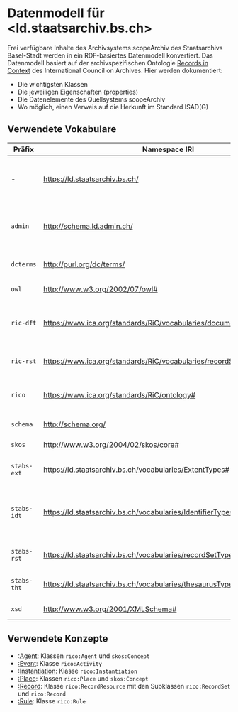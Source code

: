 # Datenmodell für <ld.staatsarchiv.bs.ch>

Frei verfügbare Inhalte des Archivsystems scopeArchiv des Staatsarchivs Basel-Stadt werden in ein RDF-basiertes Datenmodell konvertiert. Das Datenmodell basiert auf der archivspezifischen Ontologie [Records in Context](https://www.ica.org/standards/RiC/ontology) des International Council on Archives. Hier werden dokumentiert:
* Die wichtigsten Klassen
* Die jeweiligen Eigenschaften (properties)
* Die Datenelemente des Quellsystems scopeArchiv
* Wo möglich, einen Verweis auf die Herkunft im Standard ISAD(G)

## Verwendete Vokabulare

Präfix | Namespace IRI | Definition
--- | --- | ---
\- | <https://ld.staatsarchiv.bs.ch/> | Namensraum für referenzierte Entitäten des Staatsarchivs (Data URI)
`admin` | <http://schema.ld.admin.ch/> | Namensraum des Swiss Confederation Linked Data Schema
`dcterms` | <http://purl.org/dc/terms/> | Namensraum für Dublin Core Terms
`owl` | <http://www.w3.org/2002/07/owl#> | Namensraum für OWL
`ric-dft`	| <https://www.ica.org/standards/RiC/vocabularies/documentaryFormTypes#> |	ICA RiC Documentary Form Types vocabulary namespace
`ric-rst` | <https://www.ica.org/standards/RiC/vocabularies/recordSetTypes#> | ICA Record Set Types vocabulary namespace
`rico` | <https://www.ica.org/standards/RiC/ontology#> | Namensraum der Records in Context-Ontologie
`schema` | <http://schema.org/> | Namensraum für schema.org
`skos` | <http://www.w3.org/2004/02/skos/core#> | Namensraum für SKOS
`stabs-ext` | <https://ld.staatsarchiv.bs.ch/vocabularies/ExtentTypes#> | Namensraum für lokal verwendete Umfangsangaben
`stabs-idt` | https://ld.staatsarchiv.bs.ch/vocabularies/IdentifierTypes# | Namensraum für lokal verwendete Typen von Identifikatoren (v.a. Signaturtypen)
`stabs-rst` | <https://ld.staatsarchiv.bs.ch/vocabularies/recordSetTypes#> | Namensraum für lokal verwendete Record Set Types
`stabs-tht` | <https://ld.staatsarchiv.bs.ch/vocabularies/thesaurusTypes#> | Namensraum für lokal verwendete Thesauri-Typen
`xsd` | <http://www.w3.org/2001/XMLSchema#> | XML Schema namespace

## Verwendete Konzepte

* [:Agent](Agent.md): Klassen `rico:Agent` und `skos:Concept`
* [:Event](Event.md): Klasse `rico:Activity`
* [:Instantiation](Instantiation.md): Klasse `rico:Instantiation`
* [:Place](Place.md): Klassen `rico:Place` und `skos:Concept`
* [:Record](Record.md): Klasse `rico:RecordResource` mit den Subklassen `rico:RecordSet` und `rico:Record`
* [:Rule](Rule.md): Klasse `rico:Rule`